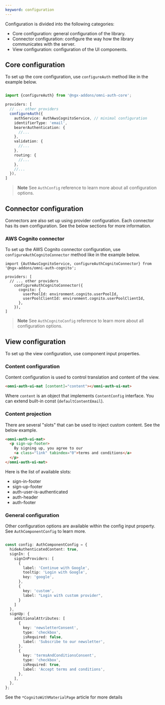 ```yaml
---
keyword: configuration
---
```


Configuration is divided into the following categories:


- Core configuration: general configuration of the library.
- Connector configuration: configure the way how the library communicates with the server.
- View configuration: configuration of the UI components.

## Core configuration

To set up the core configuration, use `configureAuth` method like in the example below. 

```typescript

import {configureAuth} from '@ngx-addons/omni-auth-core';

providers: [
  // ... other providers
  configureAuth({
    authService: AuthAwsCognitoService, // minimal configuration
    identifierType: 'email',
    bearerAuthentication: {
      //...
    },
    validation: {
      //...
    },
    routing: {
      //...
    },
    //...
  }),
]
```

> **Note**
> See `AuthConfig` reference to learn more about all configuration options.

## Connector configuration

Connectors are also set up using provider configuration. Each connector has its own configuration. See the below sections for more information.

### AWS Cognito connector

To set up the AWS Cognito connector configuration, use `configureAuthCognitoConnector` method like in the example below.

```
import {AuthAwsCognitoService, configureAuthCognitoConnector} from '@ngx-addons/omni-auth-cognito';

providers: [
  // ... other providers
    configureAuthCognitoConnector({
      cognito: {
        userPoolId: environment.cognito.userPoolId,
        userPoolClientId: environment.cognito.userPoolClientId,
      },
    }),
]
```

> **Note**
> See `AuthCognitoConfig` reference to learn more about all configuration options.


## View configuration

To set up the view configuration, use component input properties.

### Content configuration

Content configuration is used to control translation and content of the view.

```html
<omni-auth-ui-mat [content]="content"></omni-auth-ui-mat>
```
Where `content` is an object that implements `ContentConfig` interface. You can extend built-in const (`defaultContentEmail`).

### Content projection

There are several "slots" that can be used to inject custom content. See the below example.

```html
<omni-auth-ui-mat>
  <p sign-up-footer>
    By signing up, you agree to our
    <a class="link" tabindex="0">terms and conditions</a>
  </p>
</omni-auth-ui-mat>
```

Here is the list of available slots:
- sign-in-footer
- sign-up-footer
- auth-user-is-authenticated
- auth-header
- auth-footer


### General configuration

Other configuration options are available within the config input property. See `AuthComponentConfig` to learn more.

```typescript

const config: AuthComponentConfig = {
  hideAuthenticatedContent: true,
  signIn: {
    signInProviders: [
      {
        label: 'Continue with Google',
        tooltip: 'Login with Google',
        key: 'google',
      },
      {
        key: 'custom',
        label: "Login with custom provider",
      }
    ]
  },
  signUp: {
    additionalAttributes: [
      {
        key: 'newsletterConsent',
        type: 'checkbox',
        isRequired: false,
        label: 'Subscribe to our newsletter',
      },
      {
        key: 'termsAndConditionsConsent',
        type: 'checkbox',
        isRequired: true,
        label: 'Accept terms and conditions',
      },
    ],
  },
};
```


See the `*CognitoWithMaterialPage` article for more details
